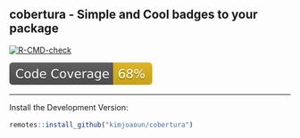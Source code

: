 ## cobertura - Simple and Cool badges to your package

[![R-CMD-check](https://github.com/kimjoaoun/cobertura/actions/workflows/r-cmd-install-action.yaml/badge.svg)](https://github.com/kimjoaoun/cobertura/actions/workflows/r-cmd-install-action.yaml)

![Coverage Badge](./coverage_badge.svg)

--------

Install the Development Version:

```r
remotes::install_github("kimjoaoun/cobertura")
```

